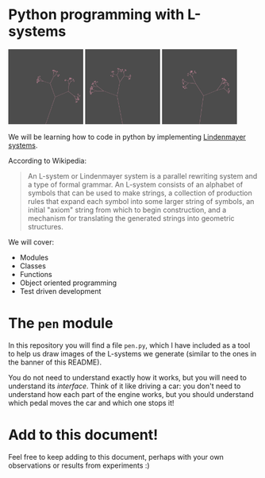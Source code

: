 # Python programming with L-systems 
<p float="left">
  <img src="img/banner.png" width= "30%" />
  <img src="img/banner2.png" width="30%" />
  <img src="img/banner3.png" width="30%" />
</p>

We will be learning how to code in python by implementing [Lindenmayer systems](https://en.wikipedia.org/wiki/L-system).

According to Wikipedia:

> An L-system or Lindenmayer system is a parallel rewriting system and a type of formal grammar. An L-system consists of an alphabet of symbols that can be used to make strings, a collection of production rules that expand each symbol into some larger string of symbols, an initial "axiom" string from which to begin construction, and a mechanism for translating the generated strings into geometric structures.

We will cover:
* Modules
* Classes
* Functions
* Object oriented programming
* Test driven development

# The `pen` module
In this repository you will find a file `pen.py`, which I have included as a tool to help us draw images of the L-systems we generate (similar to the ones in the banner of this README).

You do not need to understand exactly how it works, but you will need to understand its _interface_. Think of it like driving a car: you don't need to understand how each part of the engine works, but you should understand which pedal moves the car and which one stops it!
# Add to this document!
Feel free to keep adding to this document, perhaps with your own observations or results from experiments :)